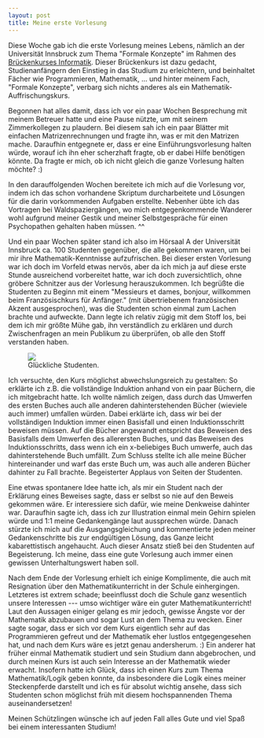 ```yaml
---
layout: post
title: Meine erste Vorlesung
---
```


Diese Woche gab ich die erste Vorlesung meines Lebens, nämlich an der Universität Innsbruck zum Thema "Formale Konzepte" im Rahmen des [Brückenkurses Informatik][Brückenkurs]. Dieser Brückenkurs ist dazu gedacht, Studienanfängern den Einstieg in das Studium zu erleichtern, und beinhaltet Fächer wie Programmieren, Mathematik, ... und hinter meinem Fach, "Formale Konzepte", verbarg sich nichts anderes als ein Mathematik-Auffrischungskurs.

Begonnen hat alles damit, dass ich vor ein paar Wochen Besprechung mit meinem Betreuer hatte und eine Pause nützte, um mit seinem Zimmerkollegen zu plaudern. Bei diesem sah ich ein paar Blätter mit einfachen Matrizenrechnungen und fragte ihn, was er mit den Matrizen mache. Daraufhin entgegnete er, dass er eine Einführungsvorlesung halten würde, worauf ich ihn eher scherzhaft fragte, ob er dabei Hilfe benötigen könnte. Da fragte er mich, ob ich nicht gleich die ganze Vorlesung halten möchte? :)

In den darauffolgenden Wochen bereitete ich mich auf die Vorlesung vor, indem ich das schon vorhandene Skriptum durcharbeitete und Lösungen für die darin vorkommenden Aufgaben erstellte. Nebenher übte ich das Vortragen bei Waldspaziergängen, wo mich entgegenkommende Wanderer wohl aufgrund meiner Gestik und meiner Selbstgespräche für einen Psychopathen gehalten haben müssen. ^^

Und ein paar Wochen später stand ich also im Hörsaal A der Universität Innsbruck ca. 100 Studenten gegenüber, die alle gekommen waren, um bei mir ihre Mathematik-Kenntnisse aufzufrischen. Bei dieser ersten Vorlesung war ich doch im Vorfeld etwas nervös, aber da ich mich ja auf diese erste Stunde ausreichend vorbereitet hatte, war ich doch zuversichtlich, ohne gröbere Schnitzer aus der Vorlesung herauszukommen. Ich begrüßte die Studenten zu Beginn mit einem "Messieurs et dames, bonjour, willkommen beim Französischkurs für Anfänger." (mit übertriebenem französischen Akzent ausgesprochen), was die Studenten schon einmal zum Lachen brachte und aufweckte. Dann legte ich relativ zügig mit dem Stoff los, bei dem ich mir größte Mühe gab, ihn verständlich zu erklären und durch Zwischenfragen an mein Publikum zu überprüfen, ob alle den Stoff verstanden haben.

<figure>
  <img src="$media$/Photo3891.jpg">
  <figcaption>Glückliche Studenten.</figcaption>
</figure>

Ich versuchte, den Kurs möglichst abwechslungsreich zu gestalten: So erklärte ich z.B. die vollständige Induktion anhand von ein paar Büchern, die ich mitgebracht hatte. Ich wollte nämlich zeigen, dass durch das Umwerfen des ersten Buches auch alle anderen dahinterstehenden Bücher (wieviele auch immer) umfallen würden. Dabei erklärte ich, dass wir bei der vollständigen Induktion immer einen Basisfall und einen Induktionsschritt beweisen müssen. Auf die Bücher angewandt entspricht das Beweisen des Basisfalls dem Umwerfen des allerersten Buches, und das Beweisen des Induktionsschritts, dass wenn ich ein x-beliebiges Buch umwerfe, auch das dahinterstehende Buch umfällt. Zum Schluss stellte ich alle meine Bücher hintereinander und warf das erste Buch um, was auch alle anderen Bücher dahinter zu Fall brachte. Begeisterter Applaus von Seiten der Studenten.

Eine etwas spontanere Idee hatte ich, als mir ein Student nach der Erklärung eines Beweises sagte, dass er selbst so nie auf den Beweis gekommen wäre. Er interessiere sich dafür, wie meine Denkweise dahinter war. Daraufhin sagte ich, dass ich zur Illustration einmal mein Gehirn spielen würde und 1:1 meine Gedankengänge laut aussprechen würde. Danach stürzte ich mich auf die Ausgangsgleichung und kommentierte jeden meiner Gedankenschritte bis zur endgültigen Lösung, das Ganze leicht kabarettistisch angehaucht. Auch dieser Ansatz stieß bei den Studenten auf Begeisterung. Ich meine, dass eine gute Vorlesung auch immer einen gewissen Unterhaltungswert haben soll.

Nach dem Ende der Vorlesung erhielt ich einige Komplimente, die auch mit Resignation über den Mathematikunterricht in der Schule einhergingen. Letzteres ist extrem schade; beeinflusst doch die Schule ganz wesentlich unsere Interessen --- umso wichtiger wäre ein guter Mathematikunterricht! Laut den Aussagen einiger gelang es mir jedoch, gewisse Ängste vor der Mathematik abzubauen und sogar Lust an dem Thema zu wecken. Einer sagte sogar, dass er sich vor dem Kurs eigentlich sehr auf das Programmieren gefreut und der Mathematik eher lustlos entgegengesehen hat, und nach dem Kurs wäre es jetzt genau andersherum. :)
Ein anderer hat früher einmal Mathematik studiert und sein Studium dann abgebrochen, und durch meinen Kurs ist auch sein Interesse an der Mathematik wieder erwacht. Insofern hatte ich Glück, dass ich einen Kurs zum Thema Mathematik/Logik geben konnte, da insbesondere die Logik eines meiner Steckenpferde darstellt und ich es für absolut wichtig ansehe, dass sich Studenten schon möglichst früh mit diesem hochspannenden Thema auseinandersetzen!

Meinen Schützlingen wünsche ich auf jeden Fall alles Gute und viel Spaß bei einem interessanten Studium!


[Brückenkurs]: https://iis.uibk.ac.at/courses/2013w/703000/start
